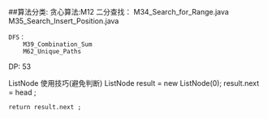 ##算法分类:
	贪心算法:M12
	二分查找：
		M34_Search_for_Range.java
 		M35_Search_Insert_Position.java
	
	DFS：
		M39_Combination_Sum
		M62_Unique_Paths
		
DP:
	53
		
	

ListNode 使用技巧(避免判断)
	ListNode result = new ListNode(0);
	result.next = head ;
	
	return result.next ;
	
